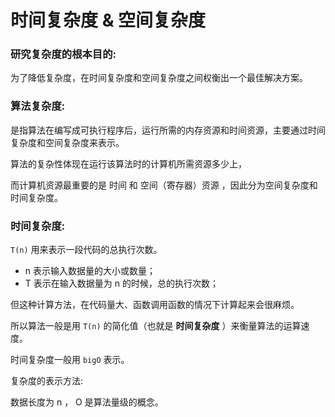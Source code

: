# 时间复杂度 & 空间复杂度

### 研究复杂度的根本目的:

为了降低复杂度，在时间复杂度和空间复杂度之间权衡出一个最佳解决方案。

### 算法复杂度:

是指算法在编写成可执行程序后，运行所需的内存资源和时间资源，主要通过时间复杂度和空间复杂度来表示。

算法的复杂性体现在运行该算法时的计算机所需资源多少上，

而计算机资源最重要的是 时间 和 空间（寄存器）资源 ，因此分为空间复杂度和时间复杂度。

### 时间复杂度:

`T(n)` 用来表示一段代码的总执行次数。
- n 表示输入数据量的大小或数量；
- T 表示在输入数据量为 n 的时候，总的执行次数；

但这种计算方法，在代码量大、函数调用函数的情况下计算起来会很麻烦。

所以算法一般是用 `T(n)` 的简化值（也就是 **时间复杂度** ）来衡量算法的运算速度。


时间复杂度一般用 `bigO` 表示。


复杂度的表示方法:

数据长度为 n ，
O 是算法量级的概念。


